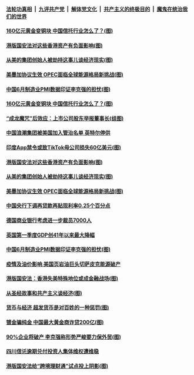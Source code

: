 ####  [法轮功真相](../../../../basic/blob/master/README.md?t=07022031) &nbsp;|&nbsp; [九评共产党](../../../../9ping.md/blob/master/README.md?t=07022031) &nbsp;|&nbsp; [解体党文化](../../../../jtdwh.md/blob/master/README.md?t=07022031)  &nbsp;|&nbsp; [共产主义的终极目的](../../../../gczydzjmd.md/blob/master/README.md?t=07022031) &nbsp;|&nbsp; [魔鬼在统治我们的世界](../../../../mgztzwmdsj.md/blob/master/README.md?t=07022031) 

#### [160亿元黄金变铜块 中国信托行业怎么了？(图)](../pages/p5/938358.md?t=07022031) 

#### [港版国安法对这些香港资产有负面影响(图)](../pages/p5/938357.md?t=07022031) 

#### [从美的集团创始人被劫持这事儿谈经济现实(图)](../pages/p5/938344.md?t=07022031) 

#### [美墨加协议生效 OPEC面临全球能源格局新挑战(图)](../pages/p5/938340.md?t=07022031) 


#### [中国6月制造业PMI数据印证李克强的担忧(图)](../pages/p5/938245.md?t=07022031) 

#### [160亿元黄金变铜块 中国信托行业怎么了？(图)](../pages/p5/938358.md?t=07022031) 

#### [“成龙魔咒”后效应：上市公司股东举报董事长(组图)](../pages/p5/938368.md?t=07022031) 

#### [中国浪潮集团被美国加入管治名单 英特尔停供](../pages/p5/938365.md?t=07022031) 

#### [印度App禁令或致TikTok母公司损失60亿美元(图)](../pages/p5/938364.md?t=07022031) 

#### [港版国安法对这些香港资产有负面影响(图)](../pages/p5/938357.md?t=07022031) 

#### [从美的集团创始人被劫持这事儿谈经济现实(图)](../pages/p5/938344.md?t=07022031) 

#### [美墨加协议生效 OPEC面临全球能源格局新挑战(图)](../pages/p5/938340.md?t=07022031) 


#### [中国央行下调再贷款再贴现利率0.25个百分点](../pages/p5/938264.md?t=07022031) 

#### [德国商业银行考虑进一步裁员7000人](../pages/p5/938262.md?t=07022031) 

#### [英国第一季度GDP创41年以来最大降幅](../pages/p5/938261.md?t=07022031) 

#### [中国6月制造业PMI数据印证李克强的担忧(图)](../pages/p5/938245.md?t=07022031) 

#### [疫情及油价影响 美国页岩油巨头切萨皮克能源破产](../pages/p5/938232.md?t=07022031) 

#### [港版国安法：香港失美特殊地位或成金融战场(图)](../pages/p5/938230.md?t=07022031) 

#### [从圣经故事和共产主义谈经济(图)](../pages/p5/938133.md?t=07022031) 

#### [货币与经济 超发货币是对百姓的一种惩罚(图)](../pages/p5/938130.md?t=07022031) 

#### [镀金骗纯金 中国最大黄金商诈贷200亿(图)](../pages/p5/938160.md?t=07022031) 

#### [90%企业将破产 李克强称形势严峻要力保外贸(图)](../pages/p5/938142.md?t=07022031) 

#### [四川信讬逾期兑付投资人集体维权遭维稳](../pages/p5/938159.md?t=07022031) 

#### [港版国安法给“跨境理财通”试点投上阴影(图)](../pages/p5/938156.md?t=07022031) 

